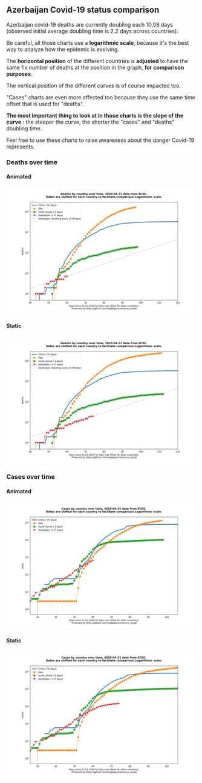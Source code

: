 ## Azerbaijan Covid-19 status comparison 

Azerbaijan covid-19 deaths are currently doubling each 10.08 days (observed initial average doubling time is 2.2 days across countries).



Be careful, all those charts use a **logarithmic scale**, because it's the best way to analyze how the epidemic is evolving.
 
The **horizontal position** of the different countries is **adjusted** to have the same fix number of deaths at the position in the graph, **for comparison purposes**.

The vertical position of the different curves is of course impacted too.

"Cases" charts are even more affected too because they use the same time offset that is used for "deaths".

**The most important thing to look at in those charts is the slope of the curve** : the steeper the curve, the shorter the "cases" and "deaths" doubling time.

Feel free to use these charts to raise awareness about the danger Covid-19 represents. 


 
### Deaths over time
 
#### Animated
![Azerbaijan covid-19 deaths animated chart](https://raw.githubusercontent.com/madlag/coronavirus_study/master/notebooks/graphs/2020-04-21/countries/Azerbaijan/2020-04-21_Azerbaijan_deaths.gif "Azerbaijan covid-19 deaths animated chart")   
 
#### Static
![Azerbaijan covid-19 deaths static chart](https://raw.githubusercontent.com/madlag/coronavirus_study/master/notebooks/graphs/2020-04-21/countries/Azerbaijan/2020-04-21_Azerbaijan_deaths.png "Azerbaijan covid-19 deaths static chart")   

 
### Cases over time
 
#### Animated
![Azerbaijan covid-19 cases animated chart](https://raw.githubusercontent.com/madlag/coronavirus_study/master/notebooks/graphs/2020-04-21/countries/Azerbaijan/2020-04-21_Azerbaijan_cases.gif "Azerbaijan covid-19 cases animated chart")   
 
#### Static
![Azerbaijan covid-19 cases static chart](https://raw.githubusercontent.com/madlag/coronavirus_study/master/notebooks/graphs/2020-04-21/countries/Azerbaijan/2020-04-21_Azerbaijan_cases.png "Azerbaijan covid-19 cases static chart")   

